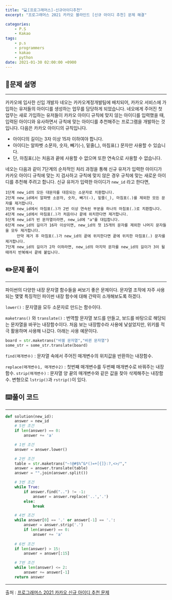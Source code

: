 ```yaml
---
title: "💻[프로그래머스]-신규아이디추천"
excerpt: "프로그래머스 2021 카카오 블라인드 [신규 아이디 추천] 문제 해결"

categories:
    - P.S
    - Kakao
tags:
    - p.s
    - programmers
    - kakao
    - python
date: 2021-01-30 02:00:00 +0900
---
```


## 📖문제 설명
---
카카오에 입사한 신입 개발자 네오는 카카오계정개발팀에 배치되어, 카카오 서비스에 가입하는 유저들의 아이디를 생성하는 업무를 담당하게 되었습니다. 네오에게 주어진 첫 업무는 새로 가입하는 유저들이 카카오 아이디 규칙에 맞지 않는 아이디를 입력했을 때, 입력된 아이디와 유사하면서 규칙에 맞는 아이디를 추천해주는 프로그램을 개발하는 것입니다.
다음은 카카오 아이디의 규칙입니다.

- 아이디의 길이는 3자 이상 15자 이하여야 합니다.
- 아이디는 알파벳 소문자, 숫자, 빼기(-), 밑줄(_), 마침표(.) 문자만 사용할 수 있습니다.
- 단, 마침표(.)는 처음과 끝에 사용할 수 없으며 또한 연속으로 사용할 수 없습니다.

네오는 다음과 같이 7단계의 순차적인 처리 과정을 통해 신규 유저가 입력한 아이디가 카카오 아이디 규칙에 맞는 지 검사하고 규칙에 맞지 않은 경우 규칙에 맞는 새로운 아이디를 추천해 주려고 합니다.
신규 유저가 입력한 아이디가 ```new_id``` 라고 한다면,

    1단계 new_id의 모든 대문자를 대응되는 소문자로 치환합니다.
    2단계 new_id에서 알파벳 소문자, 숫자, 빼기(-), 밑줄(_), 마침표(.)를 제외한 모든 문자를 제거합니다.
    3단계 new_id에서 마침표(.)가 2번 이상 연속된 부분을 하나의 마침표(.)로 치환합니다.
    4단계 new_id에서 마침표(.)가 처음이나 끝에 위치한다면 제거합니다.
    5단계 new_id가 빈 문자열이라면, new_id에 "a"를 대입합니다.
    6단계 new_id의 길이가 16자 이상이면, new_id의 첫 15개의 문자를 제외한 나머지 문자들을 모두 제거합니다.
         만약 제거 후 마침표(.)가 new_id의 끝에 위치한다면 끝에 위치한 마침표(.) 문자를 제거합니다.
    7단계 new_id의 길이가 2자 이하라면, new_id의 마지막 문자를 new_id의 길이가 3이 될 때까지 반복해서 끝에 붙입니다.

## ✏️문제 풀이
---
파이썬의 다양한 내장 문자열 함수들을 써보기 좋은 문제이다. 문자열 조작에 자주 사용되는 몇몇 특징적인 파이썬 내장 함수에 대해 간략히 소개해보도록 하겠다.

```lower()```
: 문자열을 모두 소문자로 만드는 함수이다.

```maketrans()``` 와 ```translate()```
: 번역할 문자열 보드를 만들고, 보드를 바탕으로 해당되는 문자열을 바꾸는 내장함수이다. 처음 보는 내장함수라 사용에 낯설었지만, 위키를 적극 활용하며 사용해 나갔다. 아래는 사용 예문이다.

```python
board = str.maketrans("바뀔 문자열","바뀐 문자열")
some_str = some_str.translate(board)
```

```find(매개변수)```
: 문자열 속에서 주어진 매개변수의 위치값을 반환하는 내장함수.

```replace(매개변수1, 매개변수2)```
: 첫번째 매개변수를 두번째 매개변수로 바꿔주는 내장함수.
```strip(매개변수)```
: 문자열 양 끝의 매개변수와 같은 값을 찾아 삭제해주는 내장함수. 변형으로 ```lstrip()```과 ```rstrip()```이 있다.

## ⌨️풀이 코드
---
```python
def solution(new_id):
    answer = new_id
    # 5번 조건
    if len(answer) == 0:
        answer += 'a'

    # 1번 조건
    answer = answer.lower()

    # 2번 조건
    table = str.maketrans("~!@#$%^&*()=+[{]}:?,<>/","                       ")
    answer = answer.translate(table)
    answer = "".join(answer.split())

    # 3번 조건
    while True:
        if answer.find("..") != -1:
            answer = answer.replace('..','.')
        else:
            break

    # 4번 조건
    while answer[0] == '.' or answer[-1] == '.':
        answer = answer.strip('.')
        if len(answer) == 0:
            answer += 'a'
    
    # 6번 조건
    if len(answer) > 15:
        answer = answer[:15]

    # 7번 조건
    while len(answer) <= 2:
        answer += answer[-1]
    return answer
```

-----
출처 : [프로그래머스 2021 카카오 신규 아이디 추천 문제](https://programmers.co.kr/learn/courses/30/lessons/72410)